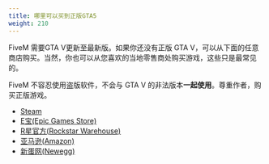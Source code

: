```yaml
---
title: 哪里可以买到正版GTA5
weight: 210
---
```


FiveM 需要GTA V更新至最新版。如果你还没有正版 GTA V，可以从下面的任意商店购买。当然，你也可以从您喜欢的当地零售商处购买游戏，这些只是最常见的。

FiveM 不容忍使用盗版软件，不会与 GTA V 的非法版本**一起使用**。尊重作者，购买正版游戏。

- [Steam](https://store.steampowered.com/app/271590/Grand_Theft_Auto_V/)
- [E宝(Epic Games Store)](https://www.epicgames.com/store/product/grand-theft-auto-v)
- [R星官方(Rockstar Warehouse)](https://store.rockstargames.com/en/game/buy-gta-v-premium-edition)
- [亚马逊(Amazon)](https://www.amazon.com/Grand-Theft-Auto-V-PC/dp/B00KVXB5YQ)
- [新蛋网(Newegg)](https://www.newegg.com/rockstar-games-grand-theft-auto-v-with-gta-online-pc/p/N82E16832137064)

